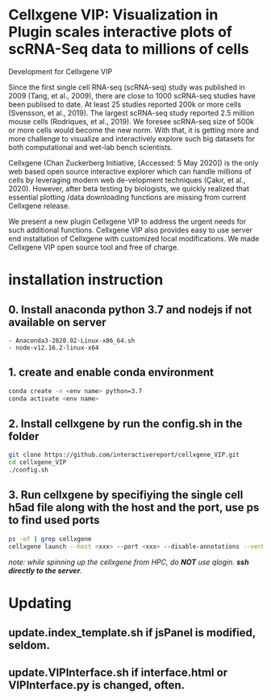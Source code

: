 # Cellxgene VIP: Visualization in Plugin scales interactive plots of scRNA-Seq data to millions of cells
Development for Cellxgene VIP

Since the first single cell RNA-seq (scRNA-seq) study was published in 2009 (Tang, et al., 2009), there are close to 1000 scRNA-seq studies have been publised to date. At least 25 studies reported 200k or more cells (Svensson, et al., 2019). The largest scRNA-seq study reported 2.5 million mouse cells (Rodriques, et al., 2019). We foresee scRNA-seq size of 500k or more cells would become the new norm. With that, it is getting more and more challenge to visualize and interactively explore such big datasets for both computational and wet-lab bench scientists. 

Cellxgene (Chan Zuckerberg Initiative, [Accessed: 5 May 2020]) is the only web based open source interactive explorer which can handle millions of cells by leveraging modern web de-velopment techniques (Çakır, et al., 2020). However, after beta testing by biologists, we quickly realized that essential plotting /data downloading functions are missing from current Cellxgene release. 

We present a new plugin Cellxgene VIP to address the urgent needs for such additional functions. Cellxgene VIP also provides easy to use server end installation of Cellxgene with customized local modifications. We made Cellxgene VIP open source tool and free of charge.


# installation instruction

## 0. Install anaconda python 3.7 and nodejs if not available on server
    - Anaconda3-2020.02-Linux-x86_64.sh
    - node-v12.16.2-linux-x64

## 1. create and enable conda environment
``` bash
conda create -n <env name> python=3.7
conda activate <env name>
```
## 2. Install cellxgene by run the config.sh in the folder
```bash
git clone https://github.com/interactivereport/cellxgene_VIP.git
cd cellxgene_VIP
./config.sh
```
## 3. Run cellxgene by specifiying the single cell h5ad file along with the host and the port, use ps to find used ports
```bash
ps -ef | grep cellxgene
cellxgene launch --host <xxx> --port <xxx> --disable-annotations --verbose <h5ad file>
```
*note: while spinning up the cellxgene from HPC, do **NOT** use qlogin. **ssh directly to the server**.*

# Updating
## update.index_template.sh if jsPanel is modified, seldom.
## update.VIPInterface.sh if interface.html or VIPInterface.py is changed, often.
